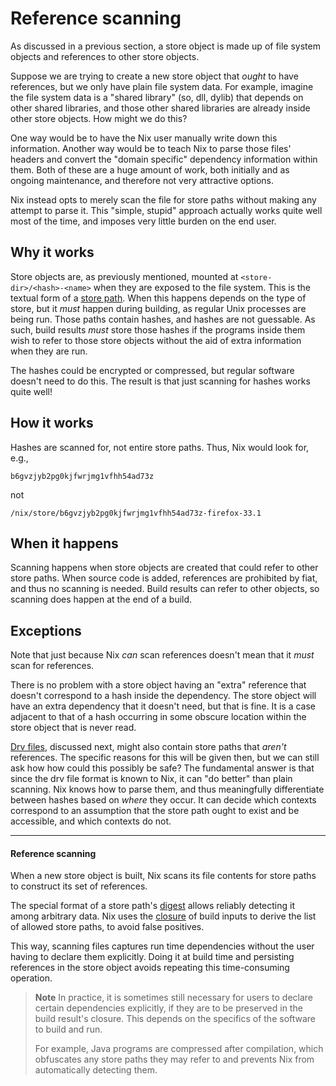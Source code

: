 # Reference scanning

As discussed in a previous section, a store object is made up of file system objects and references to other store objects.

Suppose we are trying to create a new store object that *ought* to have references, but we only have plain file system data.
For example, imagine the file system data is a "shared library" (so, dll, dylib) that depends on other shared libraries, and those other shared libraries are already inside other store objects.
How might we do this?

One way would be to have the Nix user manually write down this information.
Another way would be to teach Nix to parse those files' headers and convert the "domain specific" dependency information within them.
Both of these are a huge amount of work, both initially and as ongoing maintenance, and therefore not very attractive options.

Nix instead opts to merely scan the file for store paths without making any attempt to parse it.
This "simple, stupid" approach actually works quite well most of the time, and imposes very little burden on the end user.

## Why it works

Store objects are, as previously mentioned, mounted at `<store-dir>/<hash>-<name>` when they are exposed to the file system.
This is the textual form of a [store path](./paths.md).
When this happens depends on the type of store, but it *must* happen during building, as regular Unix processes are being run.
Those paths contain hashes, and hashes are not guessable.
As such, build results *must* store those hashes if the programs inside them wish to refer to those store objects without the aid of extra information when they are run.

The hashes could be encrypted or compressed, but regular software doesn't need to do this.
The result is that just scanning for hashes works quite well!

## How it works

Hashes are scanned for, not entire store paths.
Thus, Nix would look for, e.g.,
```
b6gvzjyb2pg0kjfwrjmg1vfhh54ad73z
```
not
```
/nix/store/b6gvzjyb2pg0kjfwrjmg1vfhh54ad73z-firefox-33.1
```

## When it happens

Scanning happens when store objects are created that could refer to other store paths.
When source code is added, references are prohibited by fiat, and thus no scanning is needed.
Build results can refer to other objects, so scanning does happen at the end of a build.

## Exceptions

Note that just because Nix *can* scan references doesn't mean that it *must* scan for references.

There is no problem with a store object having an "extra" reference that doesn't correspond to a hash inside the dependency.
The store object will have an extra dependency that it doesn't need, but that is fine.
It is a case adjacent to that of a hash occurring in some obscure location within the store object that is never read.

[Drv files](./drvs/drvs.md), discussed next, might also contain store paths that *aren't* references.
The specific reasons for this will be given then, but we can still ask how how could this possibly be safe?
The fundamental answer is that since the drv file format is known to Nix, it can "do better" than plain scanning.
Nix knows how to parse them, and thus meaningfully differentiate between hashes based on *where* they occur.
It can decide which contexts correspond to an assumption that the store path ought to exist and be accessible, and which contexts do not.


---------------------

#### Reference scanning

When a new store object is built, Nix scans its file contents for store paths to construct its set of references.

The special format of a store path's [digest](#digest) allows reliably detecting it among arbitrary data.
Nix uses the [closure](store.md#closure) of build inputs to derive the list of allowed store paths, to avoid false positives.

This way, scanning files captures run time dependencies without the user having to declare them explicitly.
Doing it at build time and persisting references in the store object avoids repeating this time-consuming operation.

> **Note**
> In practice, it is sometimes still necessary for users to declare certain dependencies explicitly, if they are to be preserved in the build result's closure.
This depends on the specifics of the software to build and run.
>
> For example, Java programs are compressed after compilation, which obfuscates any store paths they may refer to and prevents Nix from automatically detecting them.
